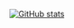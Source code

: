 [![GitHub stats](https://vercel-github-readme-stats-git-main-philosyangs-projects.vercel.app/api?username=Philosyang&show_icons=true&theme=transparent&hide_title=true&layout=compact)](https://github.com/Philosyang/Philosyang/blob/main/README.md?plain=1)

<!--
github stats widget credit: https://github.com/anuraghazra/github-readme-stats 
customization guide: https://github.com/anuraghazra/github-readme-stats?tab=readme-ov-file#customization
-->


<!--
**Philosyang/Philosyang** is a ✨ _special_ ✨ repository because its `README.md` (this file) appears on your GitHub profile.

Here are some ideas to get you started:

## Hi there 👋
- 🔭 I’m currently working on ...
- 🌱 I’m currently learning ...
- 👯 I’m looking to collaborate on ...
- 🤔 I’m looking for help with ...
- 💬 Ask me about ...
- 📫 How to reach me: ...
- 😄 Pronouns: ...
- ⚡ Fun fact: ...
-->
